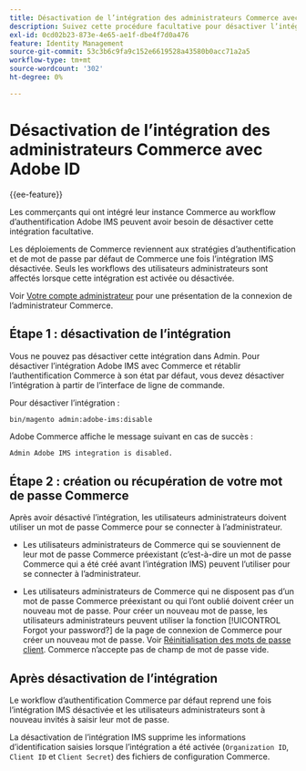 ```yaml
---
title: Désactivation de l’intégration des administrateurs Commerce avec Adobe ID
description: Suivez cette procédure facultative pour désactiver l’intégration de l’administrateur Adobe Commerce avec Adobe IMS.
exl-id: 0cd02b23-873e-4e65-ae1f-dbe4f7d0a476
feature: Identity Management
source-git-commit: 53c3b6c9fa9c152e6619528a43580b0acc71a2a5
workflow-type: tm+mt
source-wordcount: '302'
ht-degree: 0%

---
```


# Désactivation de l’intégration des administrateurs Commerce avec Adobe ID

{{ee-feature}}

Les commerçants qui ont intégré leur instance Commerce au workflow d’authentification Adobe IMS peuvent avoir besoin de désactiver cette intégration facultative.

Les déploiements de Commerce reviennent aux stratégies d’authentification et de mot de passe par défaut de Commerce une fois l’intégration IMS désactivée. Seuls les workflows des utilisateurs administrateurs sont affectés lorsque cette intégration est activée ou désactivée.

Voir [Votre compte administrateur](https://experienceleague.adobe.com/docs/commerce-admin/start/admin/admin-signin.html) pour une présentation de la connexion de l’administrateur Commerce.

## Étape 1 : désactivation de l’intégration

Vous ne pouvez pas désactiver cette intégration dans Admin. Pour désactiver l’intégration Adobe IMS avec Commerce et rétablir l’authentification Commerce à son état par défaut, vous devez désactiver l’intégration à partir de l’interface de ligne de commande.

Pour désactiver l’intégration :

```bash
bin/magento admin:adobe-ims:disable
```

Adobe Commerce affiche le message suivant en cas de succès :

```
Admin Adobe IMS integration is disabled.
```

## Étape 2 : création ou récupération de votre mot de passe Commerce

Après avoir désactivé l’intégration, les utilisateurs administrateurs doivent utiliser un mot de passe Commerce pour se connecter à l’administrateur.

* Les utilisateurs administrateurs de Commerce qui se souviennent de leur mot de passe Commerce préexistant (c’est-à-dire un mot de passe Commerce qui a été créé avant l’intégration IMS) peuvent l’utiliser pour se connecter à l’administrateur.

* Les utilisateurs administrateurs de Commerce qui ne disposent pas d’un mot de passe Commerce préexistant ou qui l’ont oublié doivent créer un nouveau mot de passe. Pour créer un nouveau mot de passe, les utilisateurs administrateurs peuvent utiliser la fonction [!UICONTROL Forgot your password?] de la page de connexion de Commerce pour créer un nouveau mot de passe. Voir [Réinitialisation des mots de passe client](https://experienceleague.adobe.com/docs/commerce-admin/customers/customer-accounts/configure/password-reset.html). Commerce n’accepte pas de champ de mot de passe vide.

## Après désactivation de l’intégration

Le workflow d’authentification Commerce par défaut reprend une fois l’intégration IMS désactivée et les utilisateurs administrateurs sont à nouveau invités à saisir leur mot de passe.

La désactivation de l’intégration IMS supprime les informations d’identification saisies lorsque l’intégration a été activée (`Organization ID`, `Client ID` et `Client Secret`) des fichiers de configuration Commerce.
